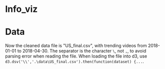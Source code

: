 # Info_viz
# Data

Now the cleaned data file is "US_final.csv", with trending videos from 2018-01-01 to 2018-04-30. The separator is the character `\`, not `,`, to avoid parsing error when reading the file. When loading the file into d3, use `d3.dsv('\\','.\data\US_final.csv').then(function(dataset) {...`. 

